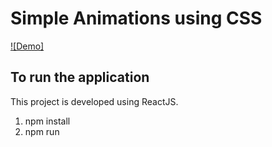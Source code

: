 # Simple Animations using CSS

[![Demo]](./src/Assets/Video.mov)

## To run the application

This project is developed using ReactJS.

1. npm install
2. npm run
